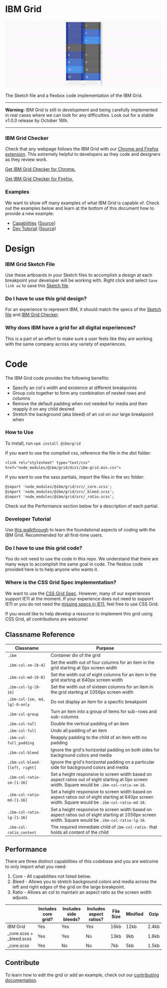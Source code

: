 # IBM Grid

![Introducing the IBM Grid](/docs/intro.gif?raw=true)

The Sketch file and a flexbox code implementation of the IBM Grid.

---

**Warning:** IBM Grid is still in development and being carefully implemented in real cases where we can look for any difficulties. Look out for a stable v1.0.0 release by October 16th.

---

### IBM Grid Checker

Check that any webpage follows the IBM Grid with our [Chrome and Firefox extension](https://github.com/ibm/grid-checker). This extremely helpful to developers as they code and designers as they review work.

[Get IBM Grid Checker for Chrome.](https://chrome.google.com/webstore/detail/ibm-grid-checker/pldabmdegaljijpjldajlemcdfghmdib)

[Get IBM Grid Checker for Firefox.](https://addons.mozilla.org/en-US/firefox/addon/ibm-grid-checker)

### Examples

We want to show off many examples of what IBM Grid is capable of. Check out the examples below and learn at the bottom of this document how to provide a new example:
-  [Capabilities](https://ibm.github.io/grid/capabilities.html) ([Source](./docs/capabilities.html))
-  [Dev Tutorial](https://ibm.github.io/grid/) ([Source](./docs/index.html))

# Design

### IBM Grid Sketch File

Use these artboards in your Sketch files to accomplish a design at each breakpoint your developer will be working with. Right click and select `Save link as` to save this [Sketch file](https://github.com/IBM/grid/raw/master/ibm-grid.sketch).

### Do I have to use this grid design?
For an experience to represent IBM, it should match the specs of the [Sketch file](https://github.com/IBM/grid/raw/master/ibm-grid.sketch) and [IBM Grid Checker](https://ibm.com/ibm/grid-checker).

### Why does IBM have a grid for all digital experiences?

This is a part of an effort to make sure a user feels like they are working with the same company across any variety of experiences.

# Code

The IBM Grid code provides the following benefits:

- Specify an col's width and existence at different breakpoints
- Group cols together to form any combination of nested rows and columns
- Remove the default padding when not needed for media and then reapply it on any child desired
- Stretch the background (aka bleed) of an col on our large breakpoint when

### How to Use

To install, run `npm install @ibm/grid`

If you want to use the compiled css, reference the file in the dist folder:
```
<link rel="stylesheet" type="text/css" href="node_modules/@ibm/grid/dist/ibm-grid.min.css">
```

If you want to use the sass partials, import the files in the src folder:
```
@import 'node_modules/@ibm/grid/src/_core.scss';
@import 'node_modules/@ibm/grid/src/_bleed.scss';
@import 'node_modules/@ibm/grid/src/_ratio.scss';
```

Check out the Performance section below for a description of each partial.

### Developer Tutorial

Use [this walkthrough](https://ibm.github.io/grid/) to learn the foundational aspects of coding with the IBM Grid. Recommended for all first-time users.

### Do I have to use this grid code?

You do not need to use the code in this repo. We understand that there are many ways to accomplish the same goal in code. The flexbox code provided here is to help anyone who wants it.

### Where is the CSS Grid Spec implementation?

We want to use the [CSS Grid Spec](https://developer.mozilla.org/en-US/docs/Web/CSS/CSS_Grid_Layout). However, many of our experiences support IE11 at the moment. If your experience does not need to support IE11 or you do not need the [missing specs in IE11](https://rachelandrew.co.uk/archives/2016/11/26/should-i-try-to-use-the-ie-implementation-of-css-grid-layout/), feel free to use CSS Grid.

If you would like to help develop a resource to implement this grid using CSS Grid, all contributions are welcome!

## Classname Reference

| Classname                     | Purpose                                                                                                                                             |
|-------------------------------|-----------------------------------------------------------------------------------------------------------------------------------------------------|
| `.ibm`                        | Container div of the grid                                                                                                                           |
| `.ibm-col-sm-[0-4]`           | Set the width out of four columns for an item in the grid starting at 0px screen width                                                               |
| `.ibm-col-md-[0-8]`           | Set the width out of eight columns for an item in the grid starting at 640px screen width                                                            |
| `.ibm-col-lg-[0-16]`           | Set the width out of sixteen columns for an item in the grid starting at 1056px screen width                                                            |
| `.ibm-col-[sm, md, lg]-0-only`  | Do not display an item for a specific breakpoint                                                                                                    |
| `.ibm-col-group`              | Turn an item into a group of items for sub-rows and sub-columns                                                                                     |
| `.ibm-col-tall`               | Double the vertical padding of an item                                                                                                              |
| `.ibm-col-full`               | Undo all padding of an item                                                                                                                         |
| `.ibm-col-full_padding`       | Reapply padding to the child of an item with no padding                                                                                             |
| `.ibm-col-bleed`              | Ignore the grid's horizontal padding on both sides for background colors and media                                                                  |
| `.ibm-col-bleed-[left, right]` | Ignore the grid's horizontal padding on a particular side for background colors and media                                                           |
| `.ibm-col-ratio-sm-[1-16]`     | Set a height responsive to screen width based on aspect ratios out of eight starting at 0px screen width. Square would be `.ibm-col-ratio-sm-16`.    |
| `.ibm-col-ratio-md-[1-16]`     | Set a height responsive to screen width based on aspect ratios out of eight starting at 640px screen width. Square would be `.ibm-col-ratio-md-16`.  |
| `.ibm-col-ratio-lg-[1-16]`     | Set a height responsive to screen width based on aspect ratios out of eight starting at 1056px screen width. Square would be `.ibm-col-ratio-lg-16`. |
| `.ibm-col-ratio_content`      | The required immediate child of `ibm-col-ratio-` that holds all content of the child                                                                |

## Performance

There are three distinct capabilities of this codebase and you are welcome to only import what you need:
1. Core - All capabilities not listed below.
2. Bleed - Allows you to stretch background colors and media across the left and right edges of the grid on the large breakpoint.
3. Ratio - Allows an col to maintain an aspect ratio as the screen width adjusts.

|                          | Includes core grid? | Includes side bleeds? | Includes aspect ratios? | File Size | Minified | Gzip  |
|--------------------------|---------------------|-----------------------|-------------------------|-----------|----------|-------|
| IBM Grid                 | Yes                 | Yes                   | Yes                     | 16kb      | 12kb      | 2.4kb |
| _core.scss + _bleed.scss | Yes                 | Yes                   | No                      | 13kb       | 9kb      | 1.8kb |
| _core.scss               | Yes                 | No                    | No                      | 7kb       | 5kb      | 1.5kb |

## Contribute

To learn how to edit the grid or add an example, check out our [contributing documentation](./docs/contributing.md).
